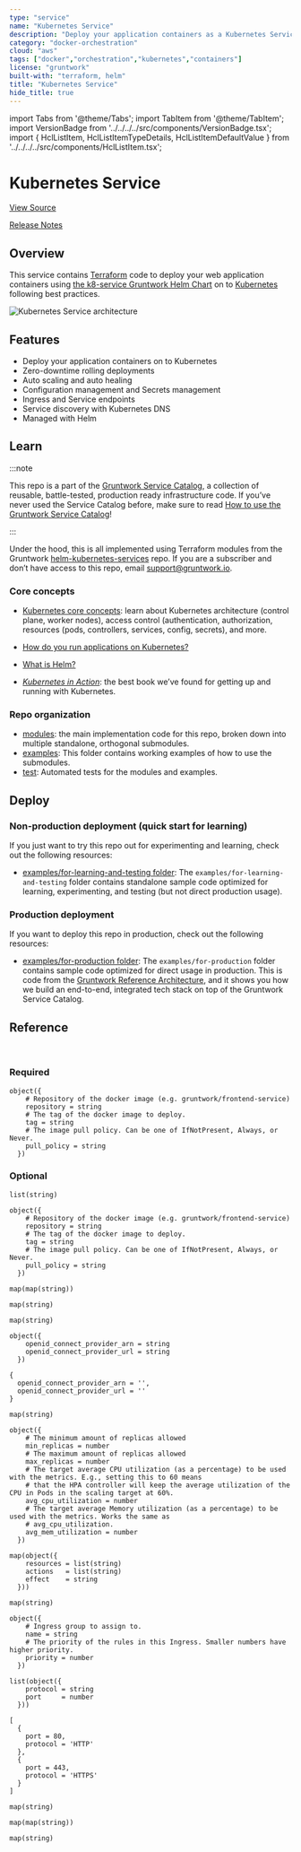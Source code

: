 ```yaml
---
type: "service"
name: "Kubernetes Service"
description: "Deploy your application containers as a Kubernetes Service and Deployment following best practices."
category: "docker-orchestration"
cloud: "aws"
tags: ["docker","orchestration","kubernetes","containers"]
license: "gruntwork"
built-with: "terraform, helm"
title: "Kubernetes Service"
hide_title: true
---
```


import Tabs from '@theme/Tabs';
import TabItem from '@theme/TabItem';
import VersionBadge from '../../../../src/components/VersionBadge.tsx';
import { HclListItem, HclListItemTypeDetails, HclListItemDefaultValue } from '../../../../src/components/HclListItem.tsx';

<VersionBadge version="0.85.0" lastModifiedVersion="0.85.0"/>

# Kubernetes Service


<a href="https://github.com/gruntwork-io/terraform-aws-service-catalog/tree/master/modules/services/k8s-service" className="link-button">View Source</a>

<a href="https://github.com/gruntwork-io/terraform-aws-service-catalog/releases?q=services%2Fk8s-service" className="link-button" title="Release notes for only the service catalog versions which impacted this service.">Release Notes</a>

## Overview

This service contains [Terraform](https://www.terraform.io) code to deploy your web application containers using
[the k8-service Gruntwork Helm Chart](https://github.com/gruntwork-io/helm-kubernetes-services/) on to
[Kubernetes](https://kubernetes.io/) following best practices.

![Kubernetes Service architecture](/img/reference/services/app-orchestration/k8s-service-architecture.png)

## Features

*   Deploy your application containers on to Kubernetes
*   Zero-downtime rolling deployments
*   Auto scaling and auto healing
*   Configuration management and Secrets management
*   Ingress and Service endpoints
*   Service discovery with Kubernetes DNS
*   Managed with Helm

## Learn

:::note

This repo is a part of the [Gruntwork Service Catalog](https://github.com/gruntwork-io/terraform-aws-service-catalog/),
a collection of reusable, battle-tested, production ready infrastructure code.
If you’ve never used the Service Catalog before, make sure to read
[How to use the Gruntwork Service Catalog](https://docs.gruntwork.io/reference/services/intro/overview)!

:::

Under the hood, this is all implemented using Terraform modules from the Gruntwork
[helm-kubernetes-services](https://github.com/gruntwork-io/helm-kubernetes-services) repo. If you are a subscriber and
don’t have access to this repo, email <support@gruntwork.io>.

### Core concepts

*   [Kubernetes core concepts](https://docs.gruntwork.io/guides/build-it-yourself/kubernetes-cluster/core-concepts/what-is-kubernetes):
    learn about Kubernetes architecture (control plane, worker nodes), access control (authentication, authorization,
    resources (pods, controllers, services, config, secrets), and more.

*   [How do you run applications on Kubernetes?](https://github.com/gruntwork-io/helm-kubernetes-services/blob/master/core-concepts.md#how-do-you-run-applications-on-kubernetes)

*   [What is Helm?](https://github.com/gruntwork-io/helm-kubernetes-services/blob/master/core-concepts.md#what-is-helm)

*   *[Kubernetes in Action](https://www.manning.com/books/kubernetes-in-action)*: the best book we’ve found for getting up
    and running with Kubernetes.

### Repo organization

*   [modules](https://github.com/gruntwork-io/terraform-aws-service-catalog/tree/master/modules): the main implementation code for this repo, broken down into multiple standalone, orthogonal submodules.
*   [examples](https://github.com/gruntwork-io/terraform-aws-service-catalog/tree/master/examples): This folder contains working examples of how to use the submodules.
*   [test](https://github.com/gruntwork-io/terraform-aws-service-catalog/tree/master/test): Automated tests for the modules and examples.

## Deploy

### Non-production deployment (quick start for learning)

If you just want to try this repo out for experimenting and learning, check out the following resources:

*   [examples/for-learning-and-testing folder](https://github.com/gruntwork-io/terraform-aws-service-catalog/tree/master/examples/for-learning-and-testing): The
    `examples/for-learning-and-testing` folder contains standalone sample code optimized for learning, experimenting, and
    testing (but not direct production usage).

### Production deployment

If you want to deploy this repo in production, check out the following resources:

*   [examples/for-production folder](https://github.com/gruntwork-io/terraform-aws-service-catalog/tree/master/examples/for-production): The `examples/for-production` folder contains sample code
    optimized for direct usage in production. This is code from the
    [Gruntwork Reference Architecture](https://gruntwork.io/reference-architecture), and it shows you how we build an
    end-to-end, integrated tech stack on top of the Gruntwork Service Catalog.

## Reference

<Tabs>
<TabItem value="inputs" label="Inputs" default>

<br/>

### Required

<HclListItem name="application_name" description="The name of the application (e.g. my-service-stage). Used for labeling Kubernetes resources." requirement="required" type="string">
</HclListItem>

<HclListItem name="container_image" description="The Docker image to run." requirement="required" type="object">
<HclListItemTypeDetails>

```hcl
object({
    # Repository of the docker image (e.g. gruntwork/frontend-service)
    repository = string
    # The tag of the docker image to deploy.
    tag = string
    # The image pull policy. Can be one of IfNotPresent, Always, or Never.
    pull_policy = string
  })
```

</HclListItemTypeDetails>
</HclListItem>

<HclListItem name="container_port" description="The port number on which this service's Docker container accepts incoming traffic." requirement="required" type="number">
</HclListItem>

<HclListItem name="desired_number_of_pods" description="The number of Pods to run on the Kubernetes cluster for this service." requirement="required" type="number">
</HclListItem>

<HclListItem name="namespace" description="The Kubernetes Namespace to deploy the application into." requirement="required" type="string">
</HclListItem>

### Optional

<HclListItem name="alb_acm_certificate_arns" description="A list of ACM certificate ARNs to attach to the ALB. The first certificate in the list will be added as default certificate." requirement="optional" type="list">
<HclListItemTypeDetails>

```hcl
list(string)
```

</HclListItemTypeDetails>
<HclListItemDefaultValue defaultValue="[]"/>
</HclListItem>

<HclListItem name="alb_health_check_healthy_threshold" description="The number of consecutive health check successes required before considering an unhealthy target healthy." requirement="optional" type="number">
<HclListItemDefaultValue defaultValue="2"/>
</HclListItem>

<HclListItem name="alb_health_check_interval" description="Interval between ALB health checks in seconds." requirement="optional" type="number">
<HclListItemDefaultValue defaultValue="30"/>
</HclListItem>

<HclListItem name="alb_health_check_path" description="URL path for the endpoint that the ALB health check should ping. Defaults to /." requirement="optional" type="string">
<HclListItemDefaultValue defaultValue="/"/>
</HclListItem>

<HclListItem name="alb_health_check_port" description="String value specifying the port that the ALB health check should probe. By default, this will be set to the traffic port (the NodePort or port where the service receives traffic). This can also be set to a Kubernetes named port, or direct integer value. See https://kubernetes-sigs.github.io/aws-load-balancer-controller/v2.3/guide/ingress/annotations/#healthcheck-port for more information." requirement="optional" type="string">
<HclListItemDefaultValue defaultValue="traffic-port"/>
</HclListItem>

<HclListItem name="alb_health_check_protocol" description="Protocol (HTTP or HTTPS) that the ALB health check should use to connect to the application container." requirement="optional" type="string">
<HclListItemDefaultValue defaultValue="HTTP"/>
</HclListItem>

<HclListItem name="alb_health_check_success_codes" description="The HTTP status code that should be expected when doing health checks against the specified health check path. Accepts a single value (200), multiple values (200,201), or a range of values (200-300)." requirement="optional" type="string">
<HclListItemDefaultValue defaultValue="200"/>
</HclListItem>

<HclListItem name="alb_health_check_timeout" description="The timeout, in seconds, during which no response from a target means a failed health check." requirement="optional" type="number">
<HclListItemDefaultValue defaultValue="10"/>
</HclListItem>

<HclListItem name="canary_image" description="The Docker image to use for the canary. Required if desired_number_of_canary_pods is greater than 0." requirement="optional" type="object">
<HclListItemTypeDetails>

```hcl
object({
    # Repository of the docker image (e.g. gruntwork/frontend-service)
    repository = string
    # The tag of the docker image to deploy.
    tag = string
    # The image pull policy. Can be one of IfNotPresent, Always, or Never.
    pull_policy = string
  })
```

</HclListItemTypeDetails>
<HclListItemDefaultValue defaultValue="null"/>
</HclListItem>

<HclListItem name="configmaps_as_env_vars" description="Kubernetes ConfigMaps to be injected into the container. Each entry in the map represents a ConfigMap to be injected, with the key representing the name of the ConfigMap. The value is also a map, with each entry corresponding to an entry in the ConfigMap, with the key corresponding to the ConfigMap entry key and the value corresponding to the environment variable name." requirement="optional" type="map">
<HclListItemTypeDetails>

```hcl
map(map(string))
```

</HclListItemTypeDetails>
<HclListItemDefaultValue defaultValue="{}"/>
</HclListItem>

<HclListItem name="configmaps_as_volumes" description="Kubernetes ConfigMaps to be injected into the container as volume mounts. Each entry in the map represents a ConfigMap to be mounted, with the key representing the name of the ConfigMap and the value representing a file path on the container to mount the ConfigMap to." requirement="optional" type="map">
<HclListItemTypeDetails>

```hcl
map(string)
```

</HclListItemTypeDetails>
<HclListItemDefaultValue defaultValue="{}"/>
</HclListItem>

<HclListItem name="container_protocol" description="The protocol on which this service's Docker container accepts traffic. Must be one of the supported protocols: https://kubernetes.io/docs/concepts/services-networking/service/#protocol-support." requirement="optional" type="string">
<HclListItemDefaultValue defaultValue="TCP"/>
</HclListItem>

<HclListItem name="custom_resources" description="The map that lets you define Kubernetes resources you want installed and configured as part of the chart." requirement="optional" type="map">
<HclListItemTypeDetails>

```hcl
map(string)
```

</HclListItemTypeDetails>
<HclListItemDefaultValue defaultValue="{}"/>
</HclListItem>

<HclListItem name="desired_number_of_canary_pods" description="The number of canary Pods to run on the Kubernetes cluster for this service. If greater than 0, you must provide <a href=#canary_image><code>canary_image</code></a>." requirement="optional" type="number">
<HclListItemDefaultValue defaultValue="0"/>
</HclListItem>

<HclListItem name="domain_name" description="The domain name for the DNS A record to bind to the Ingress resource for this service (e.g. service.foo.com). Depending on your external-dns configuration, this will also create the DNS record in the configured DNS service (e.g., Route53)." requirement="optional" type="string">
<HclListItemDefaultValue defaultValue="null"/>
</HclListItem>

<HclListItem name="domain_propagation_ttl" description="The TTL value of the DNS A record that is bound to the Ingress resource. Only used if <a href=#domain_name><code>domain_name</code></a> is set and external-dns is deployed." requirement="optional" type="number">
<HclListItemDefaultValue defaultValue="null"/>
</HclListItem>

<HclListItem name="eks_iam_role_for_service_accounts_config" description="Configuration for using the IAM role with Service Accounts feature to provide permissions to the applications. This expects a map with two properties: `openid_connect_provider_arn` and `openid_connect_provider_url`. The `openid_connect_provider_arn` is the ARN of the OpenID Connect Provider for EKS to retrieve IAM credentials, while `openid_connect_provider_url` is the URL. Leave as an empty string if you do not wish to use IAM role with Service Accounts." requirement="optional" type="object">
<HclListItemTypeDetails>

```hcl
object({
    openid_connect_provider_arn = string
    openid_connect_provider_url = string
  })
```

</HclListItemTypeDetails>
<HclListItemDefaultValue>

```hcl
{
  openid_connect_provider_arn = '',
  openid_connect_provider_url = ''
}
```

</HclListItemDefaultValue>
</HclListItem>

<HclListItem name="enable_liveness_probe" description="Whether or not to enable liveness probe. Liveness checks indicate whether or not the container is alive. When these checks fail, the cluster will automatically rotate the Pod." requirement="optional" type="bool">
<HclListItemDefaultValue defaultValue="false"/>
</HclListItem>

<HclListItem name="enable_readiness_probe" description="Whether or not to enable readiness probe. Readiness checks indicate whether or not the container can accept traffic. When these checks fail, the Pods are automatically removed from the Service (and added back in when they pass)." requirement="optional" type="bool">
<HclListItemDefaultValue defaultValue="false"/>
</HclListItem>

<HclListItem name="env_vars" description="A map of environment variable name to environment variable value that should be made available to the Docker container." requirement="optional" type="map">
<HclListItemTypeDetails>

```hcl
map(string)
```

</HclListItemTypeDetails>
<HclListItemDefaultValue defaultValue="{}"/>
</HclListItem>

<HclListItem name="expose_type" description="How the service will be exposed in the cluster. Must be one of `external` (accessible over the public Internet), `internal` (only accessible from within the same VPC as the cluster), `cluster-internal` (only accessible within the Kubernetes network)." requirement="optional" type="string">
<HclListItemDefaultValue defaultValue="cluster-internal"/>
</HclListItem>

<HclListItem name="force_destroy_ingress_access_logs" description="A boolean that indicates whether the access logs bucket should be destroyed, even if there are files in it, when you run Terraform destroy. Unless you are using this bucket only for test purposes, you'll want to leave this variable set to false." requirement="optional" type="bool">
<HclListItemDefaultValue defaultValue="false"/>
</HclListItem>

<HclListItem name="helm_chart_version" description="The version of the k8s-service helm chart to deploy." requirement="optional" type="string">
<HclListItemDefaultValue defaultValue="v0.2.12"/>
</HclListItem>

<HclListItem name="horizontal_pod_autoscaler" description="Configure the Horizontal Pod Autoscaler information for the associated Deployment. HPA is disabled when this variable is set to null." requirement="optional" type="object">
<HclListItemTypeDetails>

```hcl
object({
    # The minimum amount of replicas allowed
    min_replicas = number
    # The maximum amount of replicas allowed
    max_replicas = number
    # The target average CPU utilization (as a percentage) to be used with the metrics. E.g., setting this to 60 means
    # that the HPA controller will keep the average utilization of the CPU in Pods in the scaling target at 60%.
    avg_cpu_utilization = number
    # The target average Memory utilization (as a percentage) to be used with the metrics. Works the same as
    # avg_cpu_utilization.
    avg_mem_utilization = number
  })
```

</HclListItemTypeDetails>
<HclListItemDefaultValue defaultValue="null"/>
</HclListItem>

<HclListItem name="iam_policy" description="An object defining the policy to attach to `iam_role_name` if the IAM role is going to be created. Accepts a map of objects, where the map keys are sids for IAM policy statements, and the object fields are the resources, actions, and the effect ('Allow' or 'Deny') of the statement. Ignored if `iam_role_arn` is provided. Leave as null if you do not wish to use IAM role with Service Accounts." requirement="optional" type="map">
<HclListItemTypeDetails>

```hcl
map(object({
    resources = list(string)
    actions   = list(string)
    effect    = string
  }))
```

</HclListItemTypeDetails>
<HclListItemDefaultValue defaultValue="null"/>
</HclListItem>

<HclListItem name="iam_role_exists" description="Whether or not the IAM role passed in `iam_role_name` already exists. Set to true if it exists, or false if it needs to be created. Defaults to false." requirement="optional" type="bool">
<HclListItemDefaultValue defaultValue="false"/>
</HclListItem>

<HclListItem name="iam_role_name" description="The name of an IAM role that will be used by the pod to access the AWS API. If `iam_role_exists` is set to false, this role will be created. Leave as an empty string if you do not wish to use IAM role with Service Accounts." requirement="optional" type="string">
<HclListItemDefaultValue defaultValue=""/>
</HclListItem>

<HclListItem name="ingress_access_logs_s3_bucket_already_exists" description="Set to true if the S3 bucket to store the Ingress access logs is managed external to this module." requirement="optional" type="bool">
<HclListItemDefaultValue defaultValue="false"/>
</HclListItem>

<HclListItem name="ingress_access_logs_s3_bucket_name" description="The name to use for the S3 bucket where the Ingress access logs will be stored. If you leave this blank, a name will be generated automatically based on <a href=#application_name><code>application_name</code></a>." requirement="optional" type="string">
<HclListItemDefaultValue defaultValue=""/>
</HclListItem>

<HclListItem name="ingress_access_logs_s3_prefix" description="The prefix to use for ingress access logs associated with the ALB. All logs will be stored in a key with this prefix. If null, the application name will be used." requirement="optional" type="string">
<HclListItemDefaultValue defaultValue="null"/>
</HclListItem>

<HclListItem name="ingress_annotations" description="A list of custom ingress annotations, such as health checks and TLS certificates, to add to the Helm chart. See: https://kubernetes-sigs.github.io/aws-alb-ingress-controller/guide/ingress/annotation/" requirement="optional" type="map">
<HclListItemTypeDetails>

```hcl
map(string)
```

</HclListItemTypeDetails>
<HclListItemDefaultValue defaultValue="{}"/>
</HclListItem>

<HclListItem name="ingress_backend_protocol" description="The protocol used by the Ingress ALB resource to communicate with the Service. Must be one of HTTP or HTTPS." requirement="optional" type="string">
<HclListItemDefaultValue defaultValue="HTTP"/>
</HclListItem>

<HclListItem name="ingress_configure_ssl_redirect" description="When true, HTTP requests will automatically be redirected to use SSL (HTTPS). Used only when expose_type is either external or internal." requirement="optional" type="bool">
<HclListItemDefaultValue defaultValue="true"/>
</HclListItem>

<HclListItem name="ingress_group" description="Assign the ingress resource to an IngressGroup. All Ingress rules of the group will be collapsed to a single ALB. The rules will be collapsed in priority order, with lower numbers being evaluated first." requirement="optional" type="object">
<HclListItemTypeDetails>

```hcl
object({
    # Ingress group to assign to.
    name = string
    # The priority of the rules in this Ingress. Smaller numbers have higher priority.
    priority = number
  })
```

</HclListItemTypeDetails>
<HclListItemDefaultValue defaultValue="null"/>
</HclListItem>

<HclListItem name="ingress_listener_protocol_ports" description="A list of maps of protocols and ports that the ALB should listen on." requirement="optional" type="list">
<HclListItemTypeDetails>

```hcl
list(object({
    protocol = string
    port     = number
  }))
```

</HclListItemTypeDetails>
<HclListItemDefaultValue>

```hcl
[
  {
    port = 80,
    protocol = 'HTTP'
  },
  {
    port = 443,
    protocol = 'HTTPS'
  }
]
```

</HclListItemDefaultValue>
</HclListItem>

<HclListItem name="ingress_path" description="Path prefix that should be matched to route to the service. For Kubernetes Versions <1.19, Use /* to match all paths. For Kubernetes Versions >=1.19, use / with ingress_path_type set to Prefix to match all paths." requirement="optional" type="string">
<HclListItemDefaultValue defaultValue="/"/>
</HclListItem>

<HclListItem name="ingress_path_type" description="The path type to use for the ingress rule. Refer to https://kubernetes.io/docs/concepts/services-networking/ingress/#path-types for more information." requirement="optional" type="string">
<HclListItemDefaultValue defaultValue="Prefix"/>
</HclListItem>

<HclListItem name="ingress_ssl_redirect_rule_already_exists" description="Set to true if the Ingress SSL redirect rule is managed externally. This is useful when configuring Ingress grouping and you only want one service to be managing the SSL redirect rules. Only used if ingress_configure_ssl_redirect is true." requirement="optional" type="bool">
<HclListItemDefaultValue defaultValue="false"/>
</HclListItem>

<HclListItem name="ingress_ssl_redirect_rule_requires_path_type" description="Whether or not the redirect rule requires setting path type. Set to true when deploying to Kubernetes clusters with version >=1.19. Only used if ingress_configure_ssl_redirect is true." requirement="optional" type="bool">
<HclListItemDefaultValue defaultValue="true"/>
</HclListItem>

<HclListItem name="ingress_target_type" description="Controls how the ALB routes traffic to the Pods. Supports 'instance' mode (route traffic to NodePort and load balance across all worker nodes, relying on Kubernetes Service networking to route to the pods), or 'ip' mode (route traffic directly to the pod IP - only works with AWS VPC CNI). Must be set to 'ip' if using Fargate. Only used if expose_type is not cluster-internal." requirement="optional" type="string">
<HclListItemDefaultValue defaultValue="instance"/>
</HclListItem>

<HclListItem name="liveness_probe_grace_period_seconds" description="Seconds to wait after Pod creation before liveness probe has any effect. Any failures during this period are ignored." requirement="optional" type="number">
<HclListItemDefaultValue defaultValue="15"/>
</HclListItem>

<HclListItem name="liveness_probe_interval_seconds" description="The approximate amount of time, in seconds, between liveness checks of an individual Target." requirement="optional" type="number">
<HclListItemDefaultValue defaultValue="30"/>
</HclListItem>

<HclListItem name="liveness_probe_path" description="URL path for the endpoint that the liveness probe should ping." requirement="optional" type="string">
<HclListItemDefaultValue defaultValue="/"/>
</HclListItem>

<HclListItem name="liveness_probe_port" description="Port that the liveness probe should use to connect to the application container." requirement="optional" type="number">
<HclListItemDefaultValue defaultValue="80"/>
</HclListItem>

<HclListItem name="liveness_probe_protocol" description="Protocol (HTTP or HTTPS) that the liveness probe should use to connect to the application container." requirement="optional" type="string">
<HclListItemDefaultValue defaultValue="HTTP"/>
</HclListItem>

<HclListItem name="min_number_of_pods_available" description="The minimum number of pods that should be available at any given point in time. This is used to configure a PodDisruptionBudget for the service, allowing you to achieve a graceful rollout. See https://blog.gruntwork.io/avoiding-outages-in-your-kubernetes-cluster-using-poddisruptionbudgets-ef6a4baa5085 for an introduction to PodDisruptionBudgets." requirement="optional" type="number">
<HclListItemDefaultValue defaultValue="0"/>
</HclListItem>

<HclListItem name="num_days_after_which_archive_ingress_log_data" description="After this number of days, Ingress log files should be transitioned from S3 to Glacier. Set to 0 to never archive logs." requirement="optional" type="number">
<HclListItemDefaultValue defaultValue="0"/>
</HclListItem>

<HclListItem name="num_days_after_which_delete_ingress_log_data" description="After this number of days, Ingress log files should be deleted from S3. Set to 0 to never delete logs." requirement="optional" type="number">
<HclListItemDefaultValue defaultValue="0"/>
</HclListItem>

<HclListItem name="override_chart_inputs" description="Override any computed chart inputs with this map. This map is shallow merged to the computed chart inputs prior to passing on to the Helm Release. This is provided as a workaround while the terraform module does not support a particular input value that is exposed in the underlying chart. Please always file a GitHub issue to request exposing additional underlying input values prior to using this variable." requirement="optional" type="any">
<HclListItemDefaultValue defaultValue="{}"/>
</HclListItem>

<HclListItem name="readiness_probe_grace_period_seconds" description="Seconds to wait after Pod creation before liveness probe has any effect. Any failures during this period are ignored." requirement="optional" type="number">
<HclListItemDefaultValue defaultValue="15"/>
</HclListItem>

<HclListItem name="readiness_probe_interval_seconds" description="The approximate amount of time, in seconds, between liveness checks of an individual Target." requirement="optional" type="number">
<HclListItemDefaultValue defaultValue="30"/>
</HclListItem>

<HclListItem name="readiness_probe_path" description="URL path for the endpoint that the readiness probe should ping." requirement="optional" type="string">
<HclListItemDefaultValue defaultValue="/"/>
</HclListItem>

<HclListItem name="readiness_probe_port" description="Port that the readiness probe should use to connect to the application container." requirement="optional" type="number">
<HclListItemDefaultValue defaultValue="80"/>
</HclListItem>

<HclListItem name="readiness_probe_protocol" description="Protocol (HTTP or HTTPS) that the readiness probe should use to connect to the application container." requirement="optional" type="string">
<HclListItemDefaultValue defaultValue="HTTP"/>
</HclListItem>

<HclListItem name="scratch_paths" description="Paths that should be allocated as tmpfs volumes in the Deployment container. Each entry in the map is a key value pair where the key is an arbitrary name to bind to the volume, and the value is the path in the container to mount the tmpfs volume." requirement="optional" type="map">
<HclListItemTypeDetails>

```hcl
map(string)
```

</HclListItemTypeDetails>
<HclListItemDefaultValue defaultValue="{}"/>
</HclListItem>

<HclListItem name="secrets_as_env_vars" description="Kubernetes Secrets to be injected into the container. Each entry in the map represents a Secret to be injected, with the key representing the name of the Secret. The value is also a map, with each entry corresponding to an entry in the Secret, with the key corresponding to the Secret entry key and the value corresponding to the environment variable name." requirement="optional" type="map">
<HclListItemTypeDetails>

```hcl
map(map(string))
```

</HclListItemTypeDetails>
<HclListItemDefaultValue defaultValue="{}"/>
</HclListItem>

<HclListItem name="secrets_as_volumes" description="Kubernetes Secrets to be injected into the container as volume mounts. Each entry in the map represents a Secret to be mounted, with the key representing the name of the Secret and the value representing a file path on the container to mount the Secret to." requirement="optional" type="map">
<HclListItemTypeDetails>

```hcl
map(string)
```

</HclListItemTypeDetails>
<HclListItemDefaultValue defaultValue="{}"/>
</HclListItem>

<HclListItem name="service_account_exists" description="When true, and service_account_name is not blank, lookup and assign an existing ServiceAccount in the Namespace to the Pods." requirement="optional" type="bool">
<HclListItemDefaultValue defaultValue="false"/>
</HclListItem>

<HclListItem name="service_account_name" description="The name of a service account to create for use with the Pods. This service account will be mapped to the IAM role defined in `<a href=#iam_role_name><code>iam_role_name</code></a>` to give the pod permissions to access the AWS API. Must be unique in this namespace. Leave as an empty string if you do not wish to assign a Service Account to the Pods." requirement="optional" type="string">
<HclListItemDefaultValue defaultValue=""/>
</HclListItem>

<HclListItem name="service_port" description="The port to expose on the Service. This is most useful when addressing the Service internally to the cluster, as it is ignored when connecting from the Ingress resource." requirement="optional" type="number">
<HclListItemDefaultValue defaultValue="80"/>
</HclListItem>

<HclListItem name="sidecar_containers" description="Map of keys to container definitions that allow you to manage additional side car containers that should be included in the Pod. Note that the values are injected directly into the container list for the Pod Spec." requirement="optional" type="any">
<HclListItemDefaultValue defaultValue="{}"/>
</HclListItem>

<HclListItem name="termination_grace_period_seconds" description="Grace period in seconds that Kubernetes will wait before terminating the pod. The timeout happens in parallel to preStop hook and the SIGTERM signal, Kubernetes does not wait for preStop to finish before beginning the grace period." requirement="optional" type="number">
<HclListItemDefaultValue defaultValue="null"/>
</HclListItem>

<HclListItem name="use_managed_iam_policies" description="When true, all IAM policies will be managed as dedicated policies rather than inline policies attached to the IAM roles. Dedicated managed policies are friendlier to automated policy checkers, which may scan a single resource for findings. As such, it is important to avoid inline policies when targeting compliance with various security standards." requirement="optional" type="bool">
<HclListItemDefaultValue defaultValue="true"/>
</HclListItem>

<HclListItem name="values_file_path" description="A local file path where the helm chart values will be emitted. Use to debug issues with the helm chart values. Set to null to prevent creation of the file." requirement="optional" type="string">
<HclListItemDefaultValue defaultValue="null"/>
</HclListItem>

<HclListItem name="wait" description="When true, wait until Pods are up and healthy or wait_timeout seconds before exiting terraform." requirement="optional" type="bool">
<HclListItemDefaultValue defaultValue="true"/>
</HclListItem>

<HclListItem name="wait_timeout" description="Number of seconds to wait for Pods to become healthy before marking the deployment as a failure." requirement="optional" type="number">
<HclListItemDefaultValue defaultValue="300"/>
</HclListItem>

</TabItem>
<TabItem value="outputs" label="Outputs">

<br/>



</TabItem>
</Tabs>


<!-- ##DOCS-SOURCER-START
{"sourcePlugin":"service-catalog-api","hash":"ee037a808e261e5ef296f1ceb6394cd1"}
##DOCS-SOURCER-END -->
